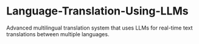 # Language-Translation-Using-LLMs
Advanced multilingual translation system that uses LLMs for real-time text translations between multiple languages.
